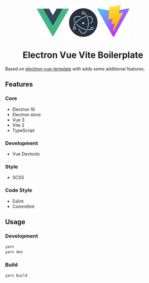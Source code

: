 <p align="center">
  <img src="./src/renderer/assets/logo.svg" width="300px">
</p>

<h1 align="center">Electron Vue Vite Boilerplate</h1>

Based on [electron-vue-template](https://github.com/deluze/electron-vue-template) with adds some additional features.

## Features

### Core
  - Electron 16
  - Electron store
  - Vue 3
  - Vite 2
  - TypeScript

### Development
  - Vue Devtools

### Style
  - SCSS

### Code Style
  - Eslint
  - Commitlint

## Usage

### Development
```bash
yarn
yarn dev
```

### Build
```bash
yarn build
```